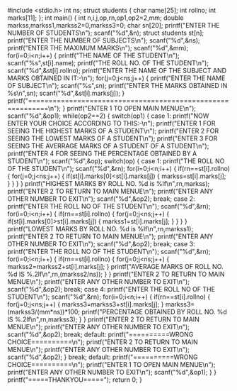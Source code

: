 #include <stdio.h>
int ns;
struct students
{
 char name[25];
 int rollno;
 int marks[11];
};
int main()
{
 int n,i,j,op,rn,op1,op2=2,mm;
 double markss,markss1,markss2=0,markss3=0;
 char sn[20];
 printf("ENTER THE NUMBER OF STUDENTS\n");
 scanf("%d",&n);
 struct students st[n];
 printf("ENTER THE NUMBER OF SUBJECTS\n");
 scanf("%d",&ns);
 printf("ENTER THE MAXIMUM MARKS\n");
 scanf("%d",&mm);
 for(i=0;i<n;i++)
 {
 printf("THE NAME OF THE STUDENT\n");
 scanf("%s",st[i].name);
 printf("THE ROLL NO. OF THE STUDENT\n");
 scanf("%d",&st[i].rollno);
 printf("ENTER THE NAME OF THE SUBJECT AND MARKS OBTAINED IN IT:-\n");
 for(j=0;j<ns;j++)
 {
 printf("ENTER THE NAME OF SUBJECT\n");
 scanf("%s",sn);
 printf("ENTER THE MARKS OBTAINED IN %s\n",sn);
 scanf("%d",&st[i].marks[j]);
 }
 printf("===========================================================\n");
 }
 printf("ENTER 1 TO OPEN MAIN MENUE\n");
 scanf("%d",&op1);
 while(op2==2)
 {
 switch(op1)
 {
 case 1:
 printf("NOW ENTER YOUR CHOICE ACCORDING TO THIS:-\n");
 printf("ENTER 1 FOR SEEING THE HIGHEST MARKS OF A STUDENT\n");
 printf("ENTER 2 FOR SEEING THE LOWEST MARKS OF A STUDENT\n");
 printf("ENTER 3 FOR SEEING THE AVERRAGE MARKS OF A STUDENT OF A STUDENT\n");
 printf("ENTER 4 FOR SEEING THE PERCENTAGE OBTAINED BY A STUDENT\n");
 scanf("%d",&op);
 switch(op)
 {
 case 1:
 printf("THE ROLL NO OF THE STUDENT\n");
 scanf("%d",&rn);
 for(i=0;i<n;i++)
 {
 if(rn==st[i].rollno)
 {
 for(j=0;j<ns;j++)
 {
 if(st[i].marks[0]<st[i].marks[j])
 {
 markss=st[i].marks[j];
 }
 }
 }
 }
 printf("HIGHEST MARKS BY ROLL NO. %d is %lf\n",rn,markss);
 printf("ENTER 2 TO RETURN TO MAIN MENUE\n");
 printf("ENTER ANY OTHER NUMBER TO EXIT\n");
 scanf("%d",&op2);
 break;
 case 2:
 printf("ENTER THE ROLL NO OF THE STUDENT\n");
 scanf("%d",&rn);
 for(i=0;i<n;i++)
 {
 if(rn==st[i].rollno)
 {
 for(j=0;j<ns;j++)
 {
 if(st[i].marks[0]>st[i].marks[j])
 {
 markss1=st[i].marks[j];
 }
 }
 }
 }
 printf("LOWEST MARKS BY ROLL NO. %d is %lf\n",rn,markss1);
 printf("ENTER 2 TO RETURN TO MAIN MENUE\n");
 printf("ENTER ANY OTHER NUMBER TO EXIT\n");
 scanf("%d",&op2);
 break;
 case 3:
 printf("ENTER THE ROLL NO OF THE STUDENT\n");
 scanf("%d",&rn);
 for(i=0;i<n;i++)
 {
 if(rn==st[i].rollno)
 {
 for(j=0;j<ns;j++)
 {
 markss2=markss2+st[i].marks[j];
 }
 printf("AVERAGE MARKS OF ROLL NO. %d IS %.2lf\n",rn,(markss2/ns));
 }
 }
 printf("ENTER 2 TO RETURN TO MAIN MENUE\n");
 printf("ENTER ANY OTHER NUMBER TO EXIT\n");
 scanf("%d",&op2);
 break;
 case 4:
 printf("ENTER THE ROLL NO OF THE STUDENT\n");
 scanf("%d",&rn);
 for(i=0;i<n;i++)
 {
 if(rn==st[i].rollno)
 {
 for(j=0;j<ns;j++)
 {
 markss3=markss3+st[i].marks[j];
 }
 markss3=(markss3/(mm*ns))*100;
 printf("PERCENTAGE OBTAINED BY ROLL NO. %d IS %.2lf\n",rn,markss3);
 }
 }
 printf("ENTER 2 TO RETURN TO MAIN MENUE\n");
 printf("ENTER ANY OTHER NUMBER TO EXIT\n");
 scanf("%d",&op2);
 break;
 default:
 printf("==========WRONG CHOICE==========\n");
 printf("ENTER 2 TO RETURN TO MAIN MENUE\n");
 printf("ENTER ANY OTHER NUMBER TO EXIT\n");
 scanf("%d",&op2);
 }
 break;
 default:
 printf("==========WRONG CHOICE==========\n");
 printf("ENTER 1 TO OPEN MAIN MENUE\n");
 printf("ENTER ANY OTHER NUMBER TO EXIT\n");
 scanf("%d",&op1);
 }
 }
 printf("=====THANKYOU=====");
return 0; 
}
